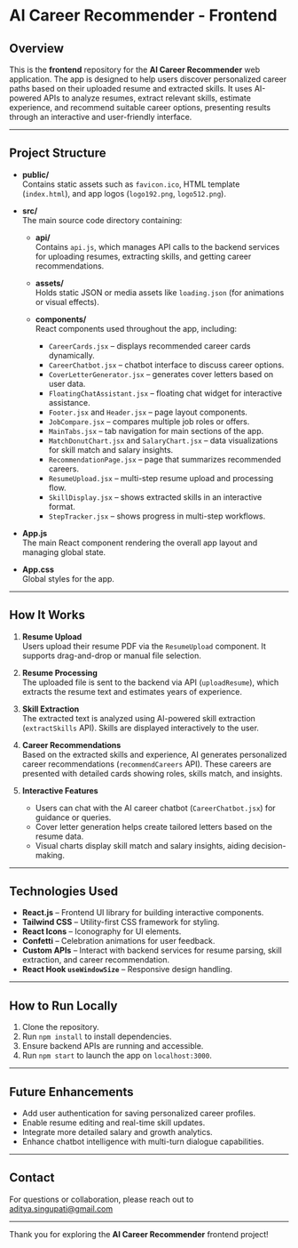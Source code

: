 # AI Career Recommender - Frontend

## Overview

This is the **frontend** repository for the **AI Career Recommender** web application. The app is designed to help users discover personalized career paths based on their uploaded resume and extracted skills. It uses AI-powered APIs to analyze resumes, extract relevant skills, estimate experience, and recommend suitable career options, presenting results through an interactive and user-friendly interface.

---

## Project Structure

- **public/**  
  Contains static assets such as `favicon.ico`, HTML template (`index.html`), and app logos (`logo192.png`, `logo512.png`).

- **src/**  
  The main source code directory containing:

  - **api/**  
    Contains `api.js`, which manages API calls to the backend services for uploading resumes, extracting skills, and getting career recommendations.

  - **assets/**  
    Holds static JSON or media assets like `loading.json` (for animations or visual effects).

  - **components/**  
    React components used throughout the app, including:  
    - `CareerCards.jsx` – displays recommended career cards dynamically.  
    - `CareerChatbot.jsx` – chatbot interface to discuss career options.  
    - `CoverLetterGenerator.jsx` – generates cover letters based on user data.  
    - `FloatingChatAssistant.jsx` – floating chat widget for interactive assistance.  
    - `Footer.jsx` and `Header.jsx` – page layout components.  
    - `JobCompare.jsx` – compares multiple job roles or offers.  
    - `MainTabs.jsx` – tab navigation for main sections of the app.  
    - `MatchDonutChart.jsx` and `SalaryChart.jsx` – data visualizations for skill match and salary insights.  
    - `RecommendationPage.jsx` – page that summarizes recommended careers.  
    - `ResumeUpload.jsx` – multi-step resume upload and processing flow.  
    - `SkillDisplay.jsx` – shows extracted skills in an interactive format.  
    - `StepTracker.jsx` – shows progress in multi-step workflows.

- **App.js**  
  The main React component rendering the overall app layout and managing global state.

- **App.css**  
  Global styles for the app.

---

## How It Works

1. **Resume Upload**  
   Users upload their resume PDF via the `ResumeUpload` component. It supports drag-and-drop or manual file selection.

2. **Resume Processing**  
   The uploaded file is sent to the backend via API (`uploadResume`), which extracts the resume text and estimates years of experience.

3. **Skill Extraction**  
   The extracted text is analyzed using AI-powered skill extraction (`extractSkills` API). Skills are displayed interactively to the user.

4. **Career Recommendations**  
   Based on the extracted skills and experience, AI generates personalized career recommendations (`recommendCareers` API). These careers are presented with detailed cards showing roles, skills match, and insights.

5. **Interactive Features**  
   - Users can chat with the AI career chatbot (`CareerChatbot.jsx`) for guidance or queries.  
   - Cover letter generation helps create tailored letters based on the resume data.  
   - Visual charts display skill match and salary insights, aiding decision-making.

---

## Technologies Used

- **React.js** – Frontend UI library for building interactive components.  
- **Tailwind CSS** – Utility-first CSS framework for styling.  
- **React Icons** – Iconography for UI elements.  
- **Confetti** – Celebration animations for user feedback.  
- **Custom APIs** – Interact with backend services for resume parsing, skill extraction, and career recommendation.  
- **React Hook `useWindowSize`** – Responsive design handling.

---

## How to Run Locally

1. Clone the repository.
2. Run `npm install` to install dependencies.
3. Ensure backend APIs are running and accessible.
4. Run `npm start` to launch the app on `localhost:3000`.

---

## Future Enhancements

- Add user authentication for saving personalized career profiles.
- Enable resume editing and real-time skill updates.
- Integrate more detailed salary and growth analytics.
- Enhance chatbot intelligence with multi-turn dialogue capabilities.

---

## Contact

For questions or collaboration, please reach out to aditya.singupati@gmail.com

---

Thank you for exploring the **AI Career Recommender** frontend project!
